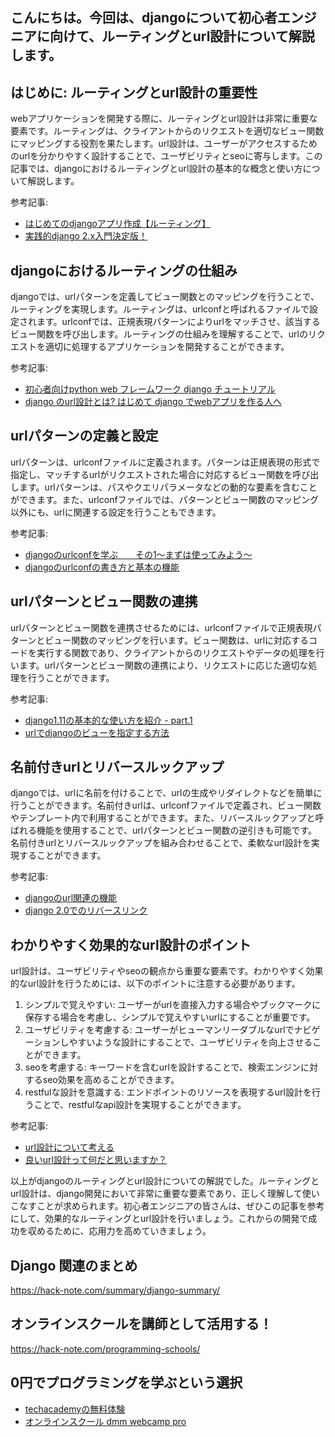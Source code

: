 <!--
title:   【django】ルーティングとurl設計について
tags:    Django,Python
id:      f7718cee92e6e2ddbe5c
private: false
-->


## こんにちは。今回は、djangoについて初心者エンジニアに向けて、ルーティングとurl設計について解説します。

## はじめに: ルーティングとurl設計の重要性
webアプリケーションを開発する際に、ルーティングとurl設計は非常に重要な要素です。ルーティングは、クライアントからのリクエストを適切なビュー関数にマッピングする役割を果たします。url設計は、ユーザーがアクセスするためのurlを分かりやすく設計することで、ユーザビリティとseoに寄与します。この記事では、djangoにおけるルーティングとurl設計の基本的な概念と使い方について解説します。

参考記事:
- [はじめてのdjangoアプリ作成【ルーティング】](https://qiita.com/catmint12/items/1a1df07d2e4d54ad8b0b)
- [実践的django 2.x入門決定版！](https://qiita.com/zrn/items/df106e5f647862aad5e9)

## djangoにおけるルーティングの仕組み
djangoでは、urlパターンを定義してビュー関数とのマッピングを行うことで、ルーティングを実現します。ルーティングは、urlconfと呼ばれるファイルで設定されます。urlconfでは、正規表現パターンによりurlをマッチさせ、該当するビュー関数を呼び出します。ルーティングの仕組みを理解することで、urlのリクエストを適切に処理するアプリケーションを開発することができます。

参考記事:
- [初心者向けpython web フレームワーク django チュートリアル](https://qiita.com/kodaira_/items/2cff4b687ffa3d00c488)
- [django のurl設計とは? はじめて django でwebアプリを作る人へ](https://qiita.com/richard5/items/330abaf50a5dfc9fd119)

## urlパターンの定義と設定
urlパターンは、urlconfファイルに定義されます。パターンは正規表現の形式で指定し、マッチするurlがリクエストされた場合に対応するビュー関数を呼び出します。urlパターンは、パスやクエリパラメータなどの動的な要素を含むことができます。また、urlconfファイルでは、パターンとビュー関数のマッピング以外にも、urlに関連する設定を行うこともできます。

参考記事:
- [djangoのurlconfを学ぶ　　その1〜まずは使ってみよう〜](https://qiita.com/frostyplanet/items/8d4f24e3b103f834efc3)
- [djangoのurlconfの書き方と基本の機能](https://qiita.com/okoppe8/items/2fc05f789485180ba159)

## urlパターンとビュー関数の連携
urlパターンとビュー関数を連携させるためには、urlconfファイルで正規表現パターンとビュー関数のマッピングを行います。ビュー関数は、urlに対応するコードを実行する関数であり、クライアントからのリクエストやデータの処理を行います。urlパターンとビュー関数の連携により、リクエストに応じた適切な処理を行うことができます。

参考記事:
- [django1.11の基本的な使い方を紹介 - part.1](https://qiita.com/commonplace-double/items/7df09283a6be571d9735)
- [urlでdjangoのビューを指定する方法](https://qiita.com/tomoya_ozawa/items/eeabc411e3aff0337d46)

## 名前付きurlとリバースルックアップ
djangoでは、urlに名前を付けることで、urlの生成やリダイレクトなどを簡単に行うことができます。名前付きurlは、urlconfファイルで定義され、ビュー関数やテンプレート内で利用することができます。また、リバースルックアップと呼ばれる機能を使用することで、urlパターンとビュー関数の逆引きも可能です。名前付きurlとリバースルックアップを組み合わせることで、柔軟なurl設計を実現することができます。

参考記事:
- [djangoのurl関連の機能](https://qiita.com/snymph/items/716d6ef3d4e67c4fdf23)
- [django 2.0でのリバースリンク](https://qiita.com/uenosy/items/30c70cf2df2e794db993)

## わかりやすく効果的なurl設計のポイント
url設計は、ユーザビリティやseoの観点から重要な要素です。わかりやすく効果的なurl設計を行うためには、以下のポイントに注意する必要があります。

1. シンプルで覚えやすい: ユーザーがurlを直接入力する場合やブックマークに保存する場合を考慮し、シンプルで覚えやすいurlにすることが重要です。
2. ユーザビリティを考慮する: ユーザーがヒューマンリーダブルなurlでナビゲーションしやすいような設計にすることで、ユーザビリティを向上させることができます。
3. seoを考慮する: キーワードを含むurlを設計することで、検索エンジンに対するseo効果を高めることができます。
4. restfulな設計を意識する: エンドポイントのリソースを表現するurl設計を行うことで、restfulなapi設計を実現することができます。

参考記事:
- [url設計について考える](https://qiita.com/snymph/items/6c11da31d9ddfe829667)
- [良いurl設計って何だと思いますか？](https://qiita.com/takida56/items/039ac6204ee90c88f5fe)

以上がdjangoのルーティングとurl設計についての解説でした。ルーティングとurl設計は、django開発において非常に重要な要素であり、正しく理解して使いこなすことが求められます。初心者エンジニアの皆さんは、ぜひこの記事を参考にして、効果的なルーティングとurl設計を行いましょう。これからの開発で成功を収めるために、応用力を高めていきましょう。



## Django 関連のまとめ
https://hack-note.com/summary/django-summary/



## オンラインスクールを講師として活用する！
https://hack-note.com/programming-schools/



## 0円でプログラミングを学ぶという選択
- [techacademyの無料体験](//af.moshimo.com/af/c/click?a_id=2612475&amp;p_id=1555&amp;pc_id=2816&amp;pl_id=22706&amp;url=https%3a%2f%2ftechacademy.jp%2fhtmlcss-trial%3futm_source%3dmoshimo%26utm_medium%3daffiliate%26utm_campaign%3dtextad)
- [オンラインスクール dmm webcamp pro](//af.moshimo.com/af/c/click?a_id=2612482&amp;p_id=1363&amp;pc_id=2297&amp;pl_id=39999&amp;guid=on)

